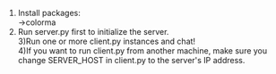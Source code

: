 1) Install packages:<br>
->colorma
2) Run server.py first to initialize the server.<br>
3)Run one or more client.py instances and chat!<br>
4)If you want to run client.py from another machine, make sure you change SERVER_HOST in client.py to the server's IP address.
